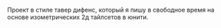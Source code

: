 Проект в стиле тавер дифенс, который я пишу в свободное время на основе изометрических 2д тайлсетов в юнити. 